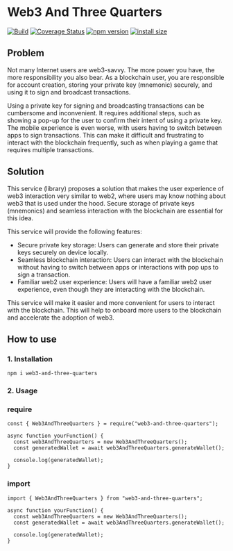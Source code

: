 # Web3 And Three Quarters
[![Build](https://github.com/VanijaDev/web3-and-three-quarters/actions/workflows/build.yaml/badge.svg)](https://github.com/VanijaDev/web3-and-three-quarters/actions/workflows/build.yaml)
[![Coverage Status](https://coveralls.io/repos/github/VanijaDev/web3-and-three-quarters/badge.svg?branch=main)](https://coveralls.io/github/VanijaDev/web3-and-three-quarters?branch=main)
[![npm version](https://img.shields.io/npm/v/podil.svg?style=flat)](https://www.npmjs.com/package/podil)
[![install size](https://packagephobia.com/badge?p=podil)](https://www.npmjs.com/package/podil)

## Problem
Not many Internet users are web3-savvy. The more power you have, the more responsibility you also bear. As a blockchain user, you are responsible for account creation, storing your private key (mnemonic) securely, and using it to sign and broadcast transactions.

Using a private key for signing and broadcasting transactions can be cumbersome and inconvenient. It requires additional steps, such as showing a pop-up for the user to confirm their intent of using a private key. The mobile experience is even worse, with users having to switch between apps to sign transactions. This can make it difficult and frustrating to interact with the blockchain frequently, such as when playing a game that requires multiple transactions.

## Solution
This service (library) proposes a solution that makes the user experience of web3 interaction very similar to web2, where users may know nothing about web3 that is used under the hood. Secure storage of private keys (mnemonics) and seamless interaction with the blockchain are essential for this idea.

This service will provide the following features:
* Secure private key storage: Users can generate and store their private keys securely on device locally.
* Seamless blockchain interaction: Users can interact with the blockchain without having to switch between apps or interactions with pop ups to sign a transaction.
* Familiar web2 user experience: Users will have a familiar web2 user experience, even though they are interacting with the blockchain.

This service will make it easier and more convenient for users to interact with the blockchain. This will help to onboard more users to the blockchain and accelerate the adoption of web3.

## How to use
### 1. Installation
```npm i web3-and-three-quarters```

### 2. Usage
### require
```
const { Web3AndThreeQuarters } = require("web3-and-three-quarters");

async function yourFunction() {
  const web3AndThreeQuarters = new Web3AndThreeQuarters();
  const generatedWallet = await web3AndThreeQuarters.generateWallet();

  console.log(generatedWallet);
}
```

### import
```
import { Web3AndThreeQuarters } from "web3-and-three-quarters";

async function yourFunction() {
  const web3AndThreeQuarters = new Web3AndThreeQuarters();
  const generatedWallet = await web3AndThreeQuarters.generateWallet();

  console.log(generatedWallet);
}
```
